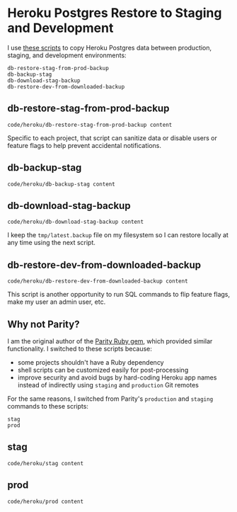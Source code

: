 # Heroku Postgres Restore to Staging and Development

I use [these scripts](https://github.com/croaky/blog/tree/main/code/heroku)
to copy Heroku Postgres data between production, staging,
and development environments:

```
db-restore-stag-from-prod-backup
db-backup-stag
db-download-stag-backup
db-restore-dev-from-downloaded-backup
```

## db-restore-stag-from-prod-backup

```embed
code/heroku/db-restore-stag-from-prod-backup content
```

Specific to each project, that script can sanitize data or
disable users or feature flags to help prevent accidental notifications.

## db-backup-stag

```embed
code/heroku/db-backup-stag content
```

## db-download-stag-backup

```embed
code/heroku/db-download-stag-backup content
```

I keep the `tmp/latest.backup` file on my filesystem
so I can restore locally at any time using the next script.

## db-restore-dev-from-downloaded-backup

```embed
code/heroku/db-restore-dev-from-downloaded-backup content
```

This script is another opportunity to run SQL commands
to flip feature flags, make my user an admin user, etc.

## Why not Parity?

I am the original author of the
[Parity Ruby gem](https://github.com/thoughtbot/parity),
which provided similar functionality.
I switched to these scripts because:

* some projects shouldn't have a Ruby dependency
* shell scripts can be customized easily for post-processing
* improve security and avoid bugs by hard-coding Heroku app names
  instead of indirectly using `staging` and `production` Git remotes

For the same reasons,
I switched from Parity's `production` and `staging` commands
to these scripts:

```
stag
prod
```

## stag

```embed
code/heroku/stag content
```

## prod

```embed
code/heroku/prod content
```
